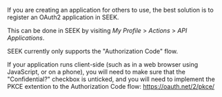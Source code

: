 <a name="authentication"></a>
<a name="authentication-oauth"></a>If you are creating an application for others to use, the best solution is to register an
OAuth2 application in SEEK.

This can be done in SEEK by visiting *My Profile* > *Actions* > *API Applications*.

SEEK currently only supports the "Authorization Code" flow.

If your application runs client-side (such as in a web browser using JavaScript, or on a phone), you will need to make 
sure that the "Confidential?" checkbox is unticked, and you will need to implement the PKCE extention to the 
Authorization Code flow: https://oauth.net/2/pkce/
